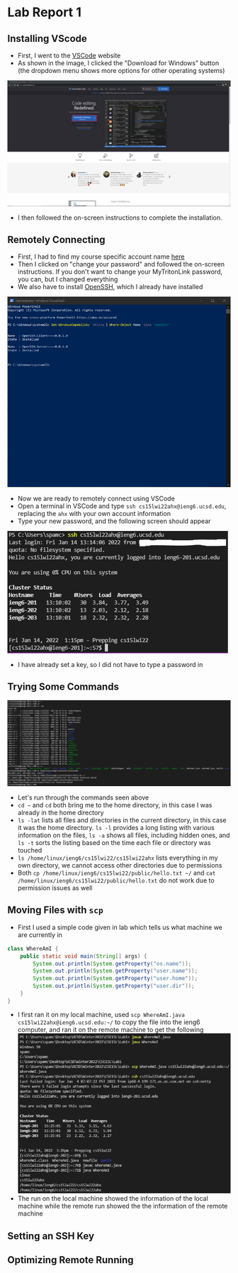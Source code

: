 # Lab Report 1

## Installing VScode
- First, I went to the [VSCode](https://code.visualstudio.com/) website
- As shown in the image, I clicked the "Download for Windows" button (the dropdown menu shows more options for other operating systems)

![VS Code Website](https://github.com/eNebulas/cse15l-lab-reports/blob/main/images/download-vscode.png?raw=true)
- I then followed the on-screen instructions to complete the installation.

## Remotely Connecting
- First, I had to find my course specific account name [here](https://sdacs.ucsd.edu/~icc/index.php)
- Then I clicked on "change your password" and followed the on-screen instructions. If you don't want to change your MyTritonLink password, you can, but I changed everything
- We also have to install [OpenSSH](https://docs.microsoft.com/en-us/windows-server/administration/openssh/openssh_install_firstuse), which I already have installed

![PowerShell OpenSSH](https://github.com/eNebulas/cse15l-lab-reports/blob/main/images/download-openssh.png?raw=true)
- Now we are ready to remotely connect using VSCode
- Open a terminal in VSCode and type `ssh cs15lwi22ahx@ieng6.ucsd.edu`, replacing the `ahx` with your own account information
- Type your new password, and the following screen should appear

![Remote Connection](https://github.com/eNebulas/cse15l-lab-reports/blob/main/images/remote-connection.png?raw=true)
- I have already set a key, so I did not have to type a password in

## Trying Some Commands
![Commands](https://github.com/eNebulas/cse15l-lab-reports/blob/main/images/commands.png?raw=true)
- Let's run through the commands seen above
- `cd ~` and `cd` both bring me to the home directory, in this case I was already in the home directory
- `ls -lat` lists all files and directories in the current directory, in this case it was the home directory. `ls -l` provides a long listing with various information on the files, `ls -a` shows all files, including hidden ones, and `ls -t` sorts the listing based on the time each file or directory was touched
- `ls /home/linux/ieng6/cs15lwi22/cs15lwi22ahx` lists everything in my own directory, we cannot access other directories due to permissions
- Both `cp /home/linux/ieng6/cs15lwi22/public/hello.txt ~/` and `cat /home/linux/ieng6/cs15lwi22/public/hello.txt` do not work due to permission issues as well

## Moving Files with `scp`
- First I used a simple code given in lab which tells us what machine we are currently in
```java
class WhereAmI {
    public static void main(String[] args) {
        System.out.println(System.getProperty("os.name"));
        System.out.println(System.getProperty("user.name"));
        System.out.println(System.getProperty("user.home"));
        System.out.println(System.getProperty("user.dir"));
    }
}
```
- I first ran it on my local machine, used `scp WhereAmI.java cs15lwi22ahx@ieng6.ucsd.edu:~/` to copy the file into the ieng6 computer, and ran it on the remote machine to get the following
![scp](https://github.com/eNebulas/cse15l-lab-reports/blob/main/images/whereami.png?raw=true)
- The run on the local machine showed the information of the local machine while the remote run showed the the information of the remote machine

## Setting an SSH Key

## Optimizing Remote Running
